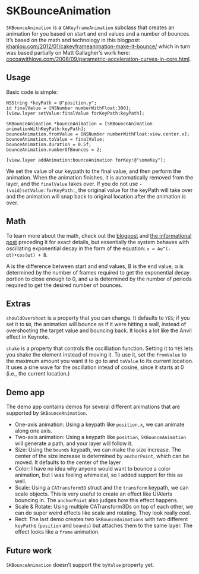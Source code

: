 # SKBounceAnimation

`SKBounceAnimation` is a `CAKeyframeAnimation` subclass that creates an animation for you based on start and end values and a number of bounces. It’s based on the math and technology in this blogpost: [khanlou.com/2012/01/cakeyframeanimation-make-it-bounce/](http://khanlou.com/2012/01/cakeyframeanimation-make-it-bounce/) which in turn was based partially on Matt Gallagher’s work here: [cocoawithlove.com/2008/09/parametric-acceleration-curves-in-core.html](http://cocoawithlove.com/2008/09/parametric-acceleration-curves-in-core.html).

## Usage

Basic code is simple:

	
	
	NSString *keyPath = @"position.y";
	id finalValue = [NSNumber numberWithFloat:300];
	[view.layer setValue:finalValue forKeyPath:keyPath];

	SKBounceAnimation *bounceAnimation = [SKBounceAnimation animationWithKeyPath:keyPath];
	bounceAnimation.fromValue = [NSNumber numberWithFloat:view.center.x];
	bounceAnimation.toValue = finalValue;
	bounceAnimation.duration = 0.5f;
	bounceAnimation.numberOfBounces = 2;

	[view.layer addAnimation:bounceAnimation forKey:@"someKey"];

We set the value of our keypath to the final value, and then perform the animation. When the animation finishes, it is automatically removed from the layer, and the `finalValue` takes over. If you do not use `-(void)setValue:forKeyPath:`, the original value for the keyPath will take over and the animation will snap back to original location after the animation is over.

## Math

To learn more about the math, check out the [blogpost](http://khanlou.com/2012/01/cakeyframeanimation-make-it-bounce/) and [the informational post](http://khanlou.com/2012/01/dampers-and-their-role-in-physical-models/) preceding it for exact details, but essentially the system behaves with oscillating exponential decay in the form of the equation: `x = Ae^(-αt)•cos(ωt) + B`.

A is the difference between start and end values, B is the end value, α is determined by the number of frames required to get the exponential decay portion to close enough to 0, and ω is determined by the number of periods required to get the desired number of bounces.

## Extras

`shouldOvershoot` is a property that you can change. It defaults to `YES`; if you set it to `NO`, the animation will bounce as if it were hitting a wall, instead of overshooting the target value and bouncing back. It looks a lot like the Anvil effect in Keynote.

`shake` is a property that controls the oscilliation function. Setting it to `YES` lets you shake the element instead of moving it. To use it, set the `fromValue` to the maximum amount you want it to go to and `toValue` to its current location. It uses a sine wave for the oscillation intead of cosine, since it starts at 0 (i.e., the current location.)

## Demo app

The demo app contains demos for several different animations that are supported by `SKBounceAnimation`.

* One-axis animation: Using a keypath like `position.x`, we can animate along one axis.
* Two-axis animation: Using a keypath like `position`, `SKBounceAnimation` will generate a path, and your layer will follow it.
* Size: Using the `bounds` keypath, we can make the size increase. The center of the size increase is determined by `anchorPoint`, which can be moved. It defaults to the center of the layer
* Color: I have no idea why anyone would want to bounce a color animation, but I was feeling whimsical, so I added support for this as well.
* Scale: Using a `CATransform3D` struct and the `transform` keypath, we can scale objects. This is very useful to create an effect like UIAlerts bouncing in. The `anchorPoint` also judges how this effect happens.
* Scale & Rotate: Using multiple CATransform3Ds on top of each other, we can do super weird effects like scale and rotating. They look really cool.
* Rect: The last demo creates two `SKBounceAnimations` with two different `keyPath`s (`position` and `bounds`) but attaches them to the same layer. The effect looks like a `frame` animation.

## Future work

`SKBounceAnimation` doesn’t support the `byValue` property yet. 